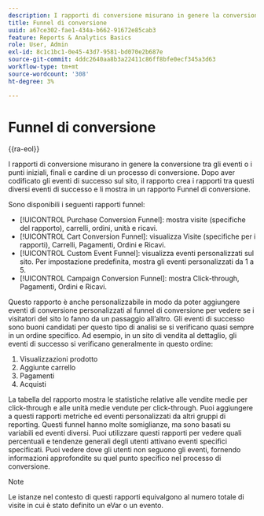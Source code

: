 ```yaml
---
description: I rapporti di conversione misurano in genere la conversione tra gli eventi o i punti iniziali, finali e cardine di un processo di conversione. Dopo aver codificato gli eventi di successo sul sito, il rapporto crea i rapporti tra questi diversi eventi di successo e li mostra in un rapporto Funnel di conversione.
title: Funnel di conversione
uuid: a67ce302-fae1-434a-b662-91672e85cab3
feature: Reports & Analytics Basics
role: User, Admin
exl-id: 8c1c1bc1-0e45-43d7-9581-bd070e2b687e
source-git-commit: 4ddc2640aa8b3a22411c86ff8bfe0ecf345a3d63
workflow-type: tm+mt
source-wordcount: '308'
ht-degree: 3%

---
```


# Funnel di conversione

{{ra-eol}}

I rapporti di conversione misurano in genere la conversione tra gli eventi o i punti iniziali, finali e cardine di un processo di conversione. Dopo aver codificato gli eventi di successo sul sito, il rapporto crea i rapporti tra questi diversi eventi di successo e li mostra in un rapporto Funnel di conversione.

Sono disponibili i seguenti rapporti funnel:

* [!UICONTROL Purchase Conversion Funnel]: mostra visite (specifiche del rapporto), carrelli, ordini, unità e ricavi.
* [!UICONTROL Cart Conversion Funnel]: visualizza Visite (specifiche per i rapporti), Carrelli, Pagamenti, Ordini e Ricavi.
* [!UICONTROL Custom Event Funnel]: visualizza eventi personalizzati sul sito. Per impostazione predefinita, mostra gli eventi personalizzati da 1 a 5.
* [!UICONTROL Campaign Conversion Funnel]: mostra Click-through, Pagamenti, Ordini e Ricavi.

Questo rapporto è anche personalizzabile in modo da poter aggiungere eventi di conversione personalizzati al funnel di conversione per vedere se i visitatori del sito lo fanno da un passaggio all’altro. Gli eventi di successo sono buoni candidati per questo tipo di analisi se si verificano quasi sempre in un ordine specifico. Ad esempio, in un sito di vendita al dettaglio, gli eventi di successo si verificano generalmente in questo ordine:

1. Visualizzazioni prodotto
2. Aggiunte carrello
3. Pagamenti
4. Acquisti

La tabella del rapporto mostra le statistiche relative alle vendite medie per click-through e alle unità medie vendute per click-through. Puoi aggiungere a questi rapporti metriche ed eventi personalizzati da altri gruppi di reporting. Questi funnel hanno molte somiglianze, ma sono basati su variabili ed eventi diversi. Puoi utilizzare questi rapporti per vedere quali percentuali e tendenze generali degli utenti attivano eventi specifici specificati. Puoi vedere dove gli utenti non seguono gli eventi, fornendo informazioni approfondite su quel punto specifico nel processo di conversione.

>[!NOTE]
>
>Le istanze nel contesto di questi rapporti equivalgono al numero totale di visite in cui è stato definito un eVar o un evento.
